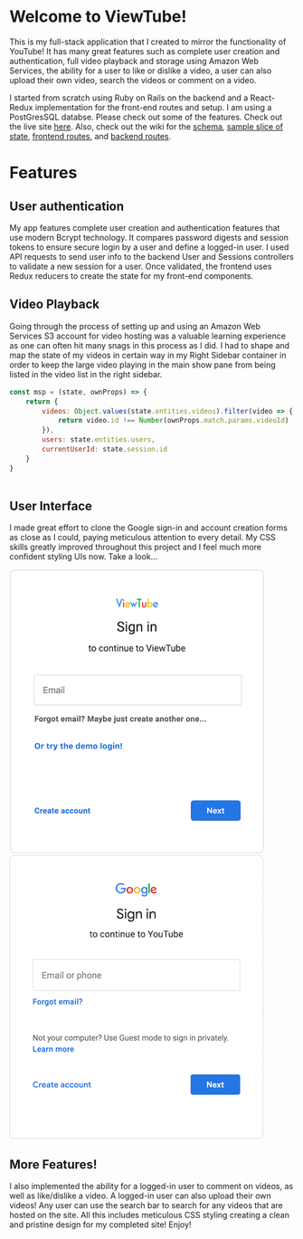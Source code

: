 # Welcome to ViewTube!

This is my full-stack application that I created to mirror the functionality of YouTube! It has many great features such as complete user creation and authentication, full video playback and storage using Amazon Web Services, the ability for a user to like or dislike a video, a user can also upload their own video, search the videos or comment on a video.

I started from scratch using Ruby on Rails on the backend and a React-Redux implementation for the front-end routes and setup. I am using a PostGresSQL databse. Please check out some of the features. Check out the live site [here](https://viewtube1.herokuapp.com/#/). Also, check out the wiki for the [schema](https://github.com/jjcazel/ViewTube/wiki/ViewTube-Schema), [sample slice of state](https://github.com/jjcazel/ViewTube/wiki/Sample-State), [frontend routes](https://github.com/jjcazel/ViewTube/wiki/Frontend-Routes), and [backend routes](https://github.com/jjcazel/ViewTube/wiki/Backend-Routes).

# Features
## User authentication
My app features complete user creation and authentication features that use modern Bcrypt technology. It compares password digests and session tokens to ensure secure login by a user and define a logged-in user. I used API requests to send user info to the backend User and Sessions controllers to validate a new session for a user. Once validated, the frontend uses Redux reducers to create the state for my front-end components.

## Video Playback
Going through the process of setting up and using an Amazon Web Services S3 account for video hosting was a valuable learning experience as one can often hit many snags in this process as I did. I had to shape and map the state of my videos in certain way in my Right Sidebar container in order to keep the large video playing in the main show pane from being listed in the video list in the right sidebar.

``` javascript
const msp = (state, ownProps) => {
    return {
        videos: Object.values(state.entities.videos).filter(video => {
            return video.id !== Number(ownProps.match.params.videoId)
        }),
        users: state.entities.users,
        currentUserId: state.session.id
    }
}
                          
```
## User Interface
I made great effort to clone the Google sign-in and account creation forms as close as I could, paying meticulous attention to every detail. My CSS skills greatly improved throughout this project and I feel much more confident styling UIs now. Take a look...

![signin](/app/assets/images/ViewTube_signin_450p.png) 
![Google signin](/app/assets/images/Google_sign_450p.png)

## More Features!
I also implemented the ability for a logged-in user to comment on videos, as well as like/dislike a video. A logged-in user can also upload their own videos! Any user can use the search bar to search for any videos that are hosted on the site. All this includes meticulous CSS styling creating a clean and pristine design for my completed site! Enjoy!

